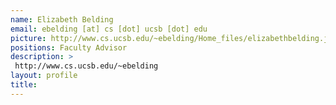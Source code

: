 ```yaml
---
name: Elizabeth Belding
email: ebelding [at] cs [dot] ucsb [dot] edu
picture: http://www.cs.ucsb.edu/~ebelding/Home_files/elizabethbelding.jpg
positions: Faculty Advisor
description: > 
 http://www.cs.ucsb.edu/~ebelding
layout: profile
title: 
---
```

